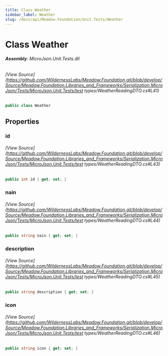 ```yaml
---
title: Class Weather
sidebar_label: Weather
slug: /docs/api/Meadow.Foundation/Unit.Tests/Weather
---
```

# Class Weather


###### **Assembly**: MicroJson.Unit.Tests.dll
###### [View Source](https://github.com/WildernessLabs/Meadow.Foundation.git/blob/develop/Source/Meadow.Foundation.Libraries_and_Frameworks/Serialization.MicroJson/Tests/MicroJson.Unit.Tests/test types/WeatherReadingDTO.cs#L41)
```csharp title="Declaration"
public class Weather
```
## Properties
### id

###### [View Source](https://github.com/WildernessLabs/Meadow.Foundation.git/blob/develop/Source/Meadow.Foundation.Libraries_and_Frameworks/Serialization.MicroJson/Tests/MicroJson.Unit.Tests/test types/WeatherReadingDTO.cs#L43)
```csharp title="Declaration"
public int id { get; set; }
```
### nain

###### [View Source](https://github.com/WildernessLabs/Meadow.Foundation.git/blob/develop/Source/Meadow.Foundation.Libraries_and_Frameworks/Serialization.MicroJson/Tests/MicroJson.Unit.Tests/test types/WeatherReadingDTO.cs#L44)
```csharp title="Declaration"
public string nain { get; set; }
```
### description

###### [View Source](https://github.com/WildernessLabs/Meadow.Foundation.git/blob/develop/Source/Meadow.Foundation.Libraries_and_Frameworks/Serialization.MicroJson/Tests/MicroJson.Unit.Tests/test types/WeatherReadingDTO.cs#L45)
```csharp title="Declaration"
public string description { get; set; }
```
### icon

###### [View Source](https://github.com/WildernessLabs/Meadow.Foundation.git/blob/develop/Source/Meadow.Foundation.Libraries_and_Frameworks/Serialization.MicroJson/Tests/MicroJson.Unit.Tests/test types/WeatherReadingDTO.cs#L46)
```csharp title="Declaration"
public string icon { get; set; }
```
